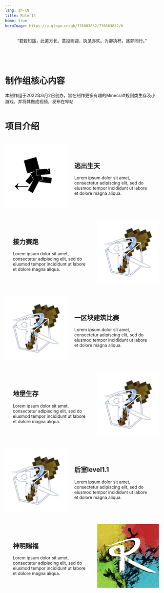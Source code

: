 ```yaml
---
lang: zh-CN
title: Ruler14
home: true
heroImage: https://p.qlogo.cn/gh/776863832/776863832/0
---
```


<div style="text-align: center">
    <p>“君若知遥，此道方长。意投则迎，执见亦欢。为卿执杯，逐梦同行。”</p>
</div>

<div class="welcome" style="margin-top: 100px;margin-bottom: 50px;">
    <h1>
        制作组核心内容
    </h1>
    <p>
        本制作组于2022年6月2日创办，旨在制作更多有趣的Minecraft规则类生存及小游戏，并将其做成视频，发布在哔站
    </p>
</div>
<h1>项目介绍</h1>
<div class="project" style="position: relative;margin-top: 20px;">
    <div class="projectBox" style="width: 100%;position: relative;top: 0px;">
        <div class="projectCard" id="Card1">
            <img  src="./public/images/逃出生天logo.png">
            <div class="projectText">
                <h2>逃出生天</h2>
                <p>Lorem ipsum dolor sit amet, consectetur adipiscing elit, sed do eiusmod tempor incididunt ut labore et dolore magna aliqua.</p>
            </div>
        </div>
        <div class="projectCard" id="Card2">
            <div class="projectText">
                <h2>接力赛跑</h2>
                <p>Lorem ipsum dolor sit amet, consectetur adipiscing elit, sed do eiusmod tempor incididunt ut labore et dolore magna aliqua.</p>
            </div>
            <img src="./public/images/一区块建筑比赛logo.png">
        </div>
        <div class="projectCard" id="Card3">
            <img src="./public/images/一区块建筑比赛logo.png">
            <div class="projectText">
                <h2>一区块建筑比赛</h2>
                <p>Lorem ipsum dolor sit amet, consectetur adipiscing elit, sed do eiusmod tempor incididunt ut labore et dolore magna aliqua.</p>
            </div>
        </div>
        <div class="projectCard" id="Card4">
            <div class="projectText">
                <h2>地堡生存</h2>
                <p>Lorem ipsum dolor sit amet, consectetur adipiscing elit, sed do eiusmod tempor incididunt ut labore et dolore magna aliqua.</p>
            </div>
            <img src="./public/images/一区块建筑比赛logo.png">
        </div>
        <div class="projectCard" id="Card5">
            <img src="./public/images/一区块建筑比赛logo.png">
            <div class="projectText">
                <h2>后室level1.1</h2>
                <p>Lorem ipsum dolor sit amet, consectetur adipiscing elit, sed do eiusmod tempor incididunt ut labore et dolore magna aliqua.</p>
            </div>
        </div>
        <div class="projectCard" id="Card6">
            <div class="projectText">
                <h2>神明赐福</h2>
                <p>Lorem ipsum dolor sit amet, consectetur adipiscing elit, sed do eiusmod tempor incididunt ut labore et dolore magna aliqua.</p>
            </div>
            <img src="./public/images/神明赐福logo.png">
        </div>
    </div>
    <!-- <button onclick="projectChange(-1)" class="change" id="back"><img src="./public/icon/back.png"></button>
    <button onclick="projectChange(1)" class="change" id="next"><img src="./public/icon/next.png"></button> -->
</div>

<style>
    .projectCard{
        display: flex;
        margin-top: 40px;
        width: 100%;
    }
    .projectCard img{
        background-color: rgba(0, 0, 0, 0.226);
        width: 40%;
        max-width: 40%;
    }
    .projectText{
        width: 50%;
        padding: 5%;
    }
    .change{
        background-color: rgba(0, 0, 0, 0);
        padding: 0;
        border: 0;
        height: 200px;
        width: 40px;
        position:absolute;
        right: 0;
        z-index: 3;
    }
</style>
